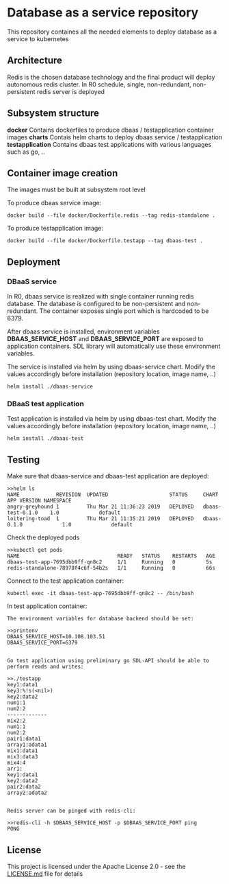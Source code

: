 # Database as a service repository

This repository containes all the needed elements to deploy database as a service to kubernetes

## Architecture

Redis is the chosen database technology and the final product will deploy autonomous
redis cluster. In R0 schedule, single, non-redundant, non-persistent redis server is
deployed

## Subsystem structure

**docker** Contains dockerfiles to produce dbaas / testapplication container images
**charts** Contais helm charts to deploy dbaas service / testapplication
**testapplication** Contains dbaas test applications with various languages such as go, ..

## Container image creation

The images must be built at subsystem root level

To produce dbaas service image:
```
docker build --file docker/Dockerfile.redis --tag redis-standalone .
```

To produce testapplication image:
```
docker build --file docker/Dockerfile.testapp --tag dbaas-test .
```

## Deployment

### DBaaS service

In R0, dbaas service is realized with single container running redis database.
The database is configured to be non-persistent and non-redundant. The container
exposes single port which is hardcoded to be 6379.

After dbaas service is installed, environment variables **DBAAS_SERVICE_HOST**
and **DBAAS_SERVICE_PORT** are exposed to application containers. SDL library
will automatically use these environment variables.

The service is installed via helm by using dbaas-service chart. Modify the
values accordingly before installation (repository location, image name, ..)

```
helm install ./dbaas-service
```

### DBaaS test application

Test application is installed via helm by using dbaas-test chart. Modify the
values accordingly before installation (repository location, image name, ..)

```
helm install ./dbaas-test
```

## Testing

Make sure that dbaas-service and dbaas-test application are deployed:
```
>>helm ls
NAME            REVISION  UPDATED                    STATUS     CHART                   APP VERSION	NAMESPACE
angry-greyhound	1         Thu Mar 21 11:36:23 2019   DEPLOYED	dbaas-test-0.1.0	1.0             default
loitering-toad  1         Thu Mar 21 11:35:21 2019   DEPLOYED	dbaas-0.1.0             1.0             default
```

Check the deployed pods
```
>>kubectl get pods
NAME                                READY   STATUS    RESTARTS   AGE
dbaas-test-app-7695dbb9ff-qn8c2     1/1     Running   0          5s
redis-standalone-78978f4c6f-54b2s   1/1     Running   0          66s
```

Connect to the test application container:
```
kubectl exec -it dbaas-test-app-7695dbb9ff-qn8c2 -- /bin/bash
```

In test application container:
```
The environment variables for database backend should be set:

>>printenv
DBAAS_SERVICE_HOST=10.108.103.51
DBAAS_SERVICE_PORT=6379


Go test application using preliminary go SDL-API should be able to perform reads and writes:

>>./testapp
key1:data1
key3:%!s(<nil>)
key2:data2
num1:1
num2:2
-------------
mix2:2
num1:1
num2:2
pair1:data1
array1:adata1
mix1:data1
mix3:data3
mix4:4
arr1:
key1:data1
key2:data2
pair2:data2
array2:adata2


Redis server can be pinged with redis-cli:

>>redis-cli -h $DBAAS_SERVICE_HOST -p $DBAAS_SERVICE_PORT ping
PONG
```

## License
This project is licensed under the Apache License 2.0 - see the [LICENSE.md](LICENSE.md) file for details
